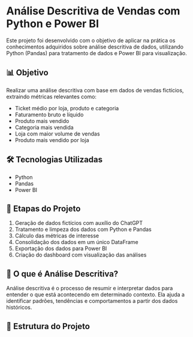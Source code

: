 # Análise Descritiva de Vendas com Python e Power BI

Este projeto foi desenvolvido com o objetivo de aplicar na prática os conhecimentos adquiridos sobre análise descritiva de dados, utilizando Python (Pandas) para tratamento de dados e Power BI para visualização.

## 📊 Objetivo

Realizar uma análise descritiva com base em dados de vendas fictícios, extraindo métricas relevantes como:

- Ticket médio por loja, produto e categoria  
- Faturamento bruto e líquido  
- Produto mais vendido  
- Categoria mais vendida  
- Loja com maior volume de vendas  
- Produto mais vendido por loja  

## 🛠️ Tecnologias Utilizadas

- Python  
- Pandas  
- Power BI  

## 🧪 Etapas do Projeto

1. Geração de dados fictícios com auxílio do ChatGPT  
2. Tratamento e limpeza dos dados com Python e Pandas  
3. Cálculo das métricas de interesse  
4. Consolidação dos dados em um único DataFrame  
5. Exportação dos dados para Power BI  
6. Criação do dashboard com visualização das análises  

## 📌 O que é Análise Descritiva?

Análise descritiva é o processo de resumir e interpretar dados para entender o que está acontecendo em determinado contexto. Ela ajuda a identificar padrões, tendências e comportamentos a partir dos dados históricos.

## 📁 Estrutura do Projeto

